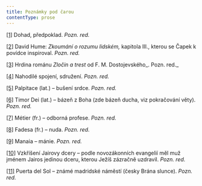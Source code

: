 ```yaml
---
title: Poznámky pod čarou
contentType: prose
---
```


<section>

[\[1\]](./resources/undefined) Dohad, předpoklad. _Pozn. red._

[\[2\]](./resources/undefined) David Hume: _Zkoumání o rozumu lidském,_ kapitola III., kterou se Čapek k povídce inspiroval. _Pozn. red._

[\[3\]](./resources/undefined) Hrdina románu _Zločin a trest_ od F. M. Dostojevského_. Pozn. red._

[\[4\]](./resources/undefined) Nahodilé spojení, sdružení. _Pozn. red._

[\[5\]](./resources/undefined) Palpitace (lat.) – bušení srdce. _Pozn. red._

[\[6\]](./resources/undefined) Timor Dei (lat.) – bázeň z Boha (zde bázeň ducha, viz pokračování věty). _Pozn. red._

[\[7\]](./resources/undefined) Métier (fr.) – odborná profese. _Pozn. red._

[\[8\]](./resources/undefined) Fadesa (fr.) – nuda. _Pozn. red._

[\[9\]](./resources/undefined) Manaia – mánie. _Pozn. red._

[\[10\]](./resources/undefined) Vzkříšení Jairovy dcery – podle novozákonních evangelií měl muž jménem Jairos jedinou dceru, kterou Ježíš zázračně uzdravil. _Pozn. red._

[\[11\]](./resources/undefined) Puerta del Sol – známé madridské náměstí (česky Brána slunce). _Pozn. red._

</section>
